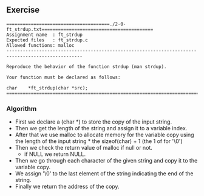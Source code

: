 ## Exercise

```
======================================./2-0-ft_strdup.txt=========================================
Assignment name  : ft_strdup
Expected files   : ft_strdup.c
Allowed functions: malloc
--------------------------------------------------------------------------------------------------

Reproduce the behavior of the function strdup (man strdup).

Your function must be declared as follows:

char    *ft_strdup(char *src);
==================================================================================================
```

### Algorithm

- First we declare a (char \*) to store the copy of the input string.
- Then we get the length of the string and assign it to a variable index.
- After that we use malloc to allocate memory for the variable copy using the length of the input string * the sizeof(char) + 1 (the 1 of for '\0')
- Then we check the return value of malloc if null or not.
	- if NULL we return NULL.
- Then we go through each character of the given string and copy it to the variable copy.
- We assign '\0' to the last element of the string indicating the end of the string.
- Finally we return the address of the copy.


